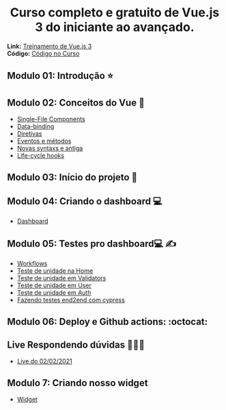 <h1 align='center'>Curso completo e gratuito de Vue.js 3 do iniciante ao avançado.</h1>

**Link:** <a href="https://treinamento.vuejsbrasil.org/" target="_blank">Treinamento de Vue.js 3</a><br/>
**Código:** <a href="https://github.com/vuejs-br/treinamento-vue3-code" target="_blank">Código no Curso </a>

## Modulo 01: Introdução ⭐

## Modulo 02: Conceitos do Vue :blue_book:
<ul>
    <li><a href="https://github.com/thaislsilveira/treinamento-vue3/tree/main/Conceitos%20do%20Vue/Single-File%20Components" target="_blank">Single-File Components</a></li>
    <li><a href="https://github.com/thaislsilveira/treinamento-vue3/tree/main/Conceitos%20do%20Vue/Data-biding" target="_blank">Data-binding</a></li> 
    <li><a href="https://github.com/thaislsilveira/treinamento-vue3/tree/main/Conceitos%20do%20Vue/Diretivas" target="_blank">Diretivas</a></li>  
    <li><a href="https://github.com/thaislsilveira/treinamento-vue3/tree/main/Conceitos%20do%20Vue/Eventos%20e%20m%C3%A9todos" target="_blank">Eventos e métodos</a></li>  
    <li><a href="https://github.com/thaislsilveira/treinamento-vue3/tree/main/Conceitos%20do%20Vue/Novas%20syntaxs%20e%20antigas/nova-syntax-e-antiga" target="_blank">Novas syntaxs e antiga</a></li>  
    <li><a href="https://github.com/thaislsilveira/treinamento-vue3/tree/main/Conceitos%20do%20Vue/Life-cycle%20hooks" target="_blank">Life-cycle hooks</a></li>  
</ul>

## Modulo 03: Início do projeto 🚀

## Modulo 04: Criando o dashboard :computer:
<ul>
    <li><a href="https://github.com/thaislsilveira/treinamento-vue3/tree/main/dashboard" target="_blank">Dashboard</a></li>
</ul>

## Modulo 05: Testes pro dashboard:computer: ✍️
<ul>
    <li><a href="https://github.com/thaislsilveira/treinamento-vue3/tree/main/.github/workflows" target="_blank">Workflows</a></li>
    <li>
        <a href="https://github.com/thaislsilveira/treinamento-vue3/blob/main/dashboard/src/views/Home/Home.spec.js" target="_blank">Teste de unidade na Home</a>
    </li>
    <li>
        <a href="https://github.com/thaislsilveira/treinamento-vue3/blob/main/dashboard/src/utils/validators.spec.js" target="_blank">
            Teste de unidade em Validators
        </a>
    </li>
     <li>
        <a href="https://github.com/thaislsilveira/treinamento-vue3/blob/main/dashboard/src/store/user.spec.js" target="_blank">
            Teste de unidade em User
         </a>
    </li>
     <li>
        <a href="https://github.com/thaislsilveira/treinamento-vue3/blob/main/dashboard/src/services/auth.spec.js" target="_blank">
            Teste de unidade em Auth
         </a>
    </li>
     <li>
        <a href="https://github.com/thaislsilveira/treinamento-vue3/tree/main/dashboard/tests/e2e/specs" target="_blank">
             Fazendo testes end2end com cypress
         </a>
    </li>
</ul>

## Modulo 06: Deploy e Github actions: :octocat:

## Live Respondendo dúvidas 🙋🏽‍♀️

<ul>
    <li><a href="https://www.youtube.com/watch?v=2_cma-MqwTE&ab_channel=VuejsBrasil" target="_blank">Live do 02/02/2021</a></li>
</ul>

## Modulo 7: Criando nosso widget

<ul>
    <li><a href="https://github.com/thaislsilveira/treinamento-vue3/tree/main/widget" target="_blank">Widget</a></li>
</ul>
